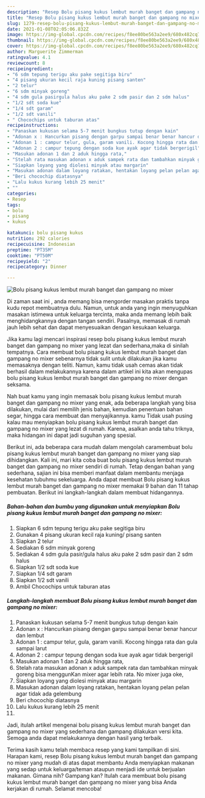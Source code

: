 ```yaml
---
description: "Resep Bolu pisang kukus lembut murah banget dan gampang no mixer yang enak dan Mudah Dibuat"
title: "Resep Bolu pisang kukus lembut murah banget dan gampang no mixer yang enak dan Mudah Dibuat"
slug: 1279-resep-bolu-pisang-kukus-lembut-murah-banget-dan-gampang-no-mixer-yang-enak-dan-mudah-dibuat
date: 2021-01-08T02:05:06.832Z
image: https://img-global.cpcdn.com/recipes/f8ee80be563a2ee9/680x482cq70/bolu-pisang-kukus-lembut-murah-banget-dan-gampang-no-mixer-foto-resep-utama.jpg
thumbnail: https://img-global.cpcdn.com/recipes/f8ee80be563a2ee9/680x482cq70/bolu-pisang-kukus-lembut-murah-banget-dan-gampang-no-mixer-foto-resep-utama.jpg
cover: https://img-global.cpcdn.com/recipes/f8ee80be563a2ee9/680x482cq70/bolu-pisang-kukus-lembut-murah-banget-dan-gampang-no-mixer-foto-resep-utama.jpg
author: Marguerite Zimmerman
ratingvalue: 4.1
reviewcount: 8
recipeingredient:
- "6 sdm tepung terigu aku pake segitiga biru"
- "4 pisang ukuran kecil raja kuning pisang santen"
- "2 telur"
- "6 sdm minyak goreng"
- "4 sdm gula pasirgula halus aku pake 2 sdm pasir dan 2 sdm halus"
- "1/2 sdt soda kue"
- "1/4 sdt garam"
- "1/2 sdt vanili"
- " Chocochips untuk taburan atas"
recipeinstructions:
- "Panaskan kukusan selama 5-7 menit bungkus tutup dengan kain"
- "Adonan x : Hancurkan pisang dengan garpu sampai benar benar hancur dan lembut"
- "Adonan 1 : campur telur, gula, garam vanili. Kocong hingga rata dan gula sampai larut"
- "Adonan 2 : campur tepung dengan soda kue ayak agar tidak bergerigil"
- "Masukan adonan 1 dan 2 aduk hingga rata,"
- "Stelah rata masukan adonan x aduk sampek rata dan tambahkan minyak goreng bisa menggunKan mixer agar lebih rata. No mixer juga oke,"
- "Siapkan loyang yang diolesi minyak atau margarin"
- "Masukan adonan dalam loyang ratakan, hentakan loyang pelan pelan agar tidak ada gelembung"
- "Beri chocochip diatasnya"
- "Lalu kukus kurang lebih 25 menit"
- ""
categories:
- Resep
tags:
- bolu
- pisang
- kukus

katakunci: bolu pisang kukus 
nutrition: 292 calories
recipecuisine: Indonesian
preptime: "PT35M"
cooktime: "PT50M"
recipeyield: "2"
recipecategory: Dinner

---
```



![Bolu pisang kukus lembut murah banget dan gampang no mixer](https://img-global.cpcdn.com/recipes/f8ee80be563a2ee9/680x482cq70/bolu-pisang-kukus-lembut-murah-banget-dan-gampang-no-mixer-foto-resep-utama.jpg)

Di zaman  saat ini , anda memang bisa mengorder masakan praktis tanpa kudu repot membuatnya dulu. Namun, untuk anda yang ingin menyuguhkan masakan istimewa untuk keluarga tercinta, maka anda memang lebih baik menghidangkannya dengan tangan sendiri. Pasalnya, memasak di rumah jauh lebih sehat dan dapat menyesuaikan dengan kesukaan keluarga.

Jika kamu lagi mencari inspirasi resep bolu pisang kukus lembut murah banget dan gampang no mixer yang lezat dan sederhana,maka di sinilah tempatnya. Cara membuat bolu pisang kukus lembut murah banget dan gampang no mixer  sebenarnya tidak sulit untuk dilakukan jika kamu memasaknya dengan teliti. Namun, kamu tidak usah cemas akan tidak berhasil dalam melakukannya 
karena dalam artikel ini kita akan mengupas bolu pisang kukus lembut murah banget dan gampang no mixer dengan seksama.  



Nah buat kamu yang ingin memasak bolu pisang kukus lembut murah banget dan gampang no mixer yang enak, ada beberapa langkah yang bisa dilakukan, mulai dari memilih jenis bahan, kemudian penentuan bahan segar, hingga cara membuat dan menyajikannya. kamu Tidak usah pusing kalau mau menyiapkan bolu pisang kukus lembut murah banget dan gampang no mixer yang lezat di rumah. Karena, asalkan anda  tahu triknya, maka hidangan ini dapat jadi suguhan yang spesial.

Berikut ini, ada beberapa cara mudah dalam mengolah caramembuat bolu pisang kukus lembut murah banget dan gampang no mixer yang siap dihidangkan. Kali ini, mari kita coba buat bolu pisang kukus lembut murah banget dan gampang no mixer sendiri di rumah. Tetap dengan bahan yang sederhana, sajian ini bisa memberi manfaat dalam membantu menjaga kesehatan tubuhmu sekeluarga. Anda dapat membuat Bolu pisang kukus lembut murah banget dan gampang no mixer memakai 9 bahan dan 11 tahap pembuatan. Berikut ini langkah-langkah dalam membuat hidangannya.

<!--inarticleads1-->

##### Bahan-bahan dan bumbu yang digunakan untuk menyiapkan Bolu pisang kukus lembut murah banget dan gampang no mixer:

1. Siapkan 6 sdm tepung terigu aku pake segitiga biru
1. Gunakan 4 pisang ukuran kecil raja kuning/ pisang santen
1. Siapkan 2 telur
1. Sediakan 6 sdm minyak goreng
1. Sediakan 4 sdm gula pasir/gula halus aku pake 2 sdm pasir dan 2 sdm halus
1. Siapkan 1/2 sdt soda kue
1. Siapkan 1/4 sdt garam
1. Siapkan 1/2 sdt vanili
1. Ambil  Chocochips untuk taburan atas




<!--inarticleads2-->

##### Langkah-langkah membuat Bolu pisang kukus lembut murah banget dan gampang no mixer:

1. Panaskan kukusan selama 5-7 menit bungkus tutup dengan kain
1. Adonan x : Hancurkan pisang dengan garpu sampai benar benar hancur dan lembut
1. Adonan 1 : campur telur, gula, garam vanili. Kocong hingga rata dan gula sampai larut
1. Adonan 2 : campur tepung dengan soda kue ayak agar tidak bergerigil
1. Masukan adonan 1 dan 2 aduk hingga rata,
1. Stelah rata masukan adonan x aduk sampek rata dan tambahkan minyak goreng bisa menggunKan mixer agar lebih rata. No mixer juga oke,
1. Siapkan loyang yang diolesi minyak atau margarin
1. Masukan adonan dalam loyang ratakan, hentakan loyang pelan pelan agar tidak ada gelembung
1. Beri chocochip diatasnya
1. Lalu kukus kurang lebih 25 menit
1. 




Jadi, itulah artikel mengenai  bolu pisang kukus lembut murah banget dan gampang no mixer  yang sederhana dan gampang dilakukan versi kita. Semoga anda dapat melakukannya dengan hasil yang terbaik. 

Terima kasih kamu telah membaca resep yang kami tampilkan di sini. Harapan kami, resep  Bolu pisang kukus lembut murah banget dan gampang no mixer yang mudah di atas dapat membantu Anda menyiapkan makanan yang sedap untuk keluarga/teman ataupun menjadi ide untuk berjualan makanan. Gimana nih? Gampang kan? Itulah cara membuat bolu pisang kukus lembut murah banget dan gampang no mixer yang bisa Anda kerjakan di rumah. Selamat mencoba!

